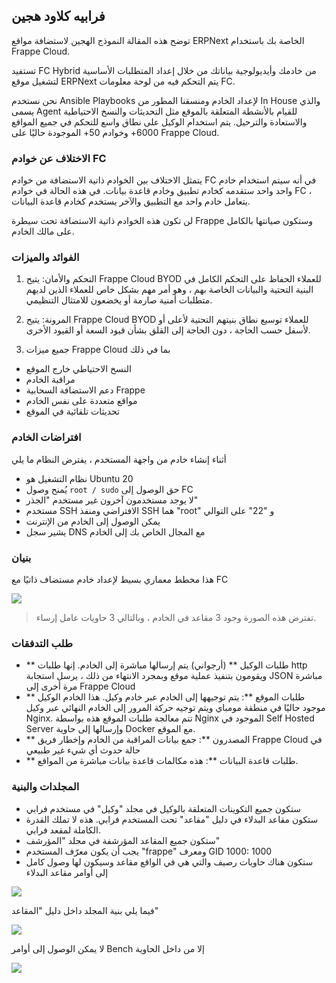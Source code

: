 ## فرابيه كلاود هجين

توضح هذه المقالة النموذج الهجين لاستضافة مواقع ERPNext الخاصة بك باستخدام Frappe Cloud.

تستفيد FC Hybrid من خادمك وأيديولوجية بياناتك من خلال إعداد المتطلبات الأساسية لتشغيل موقع ERPNext يتم التحكم فيه من لوحة معلومات FC.

نحن نستخدم Ansible Playbooks لإعداد الخادم ومنسقنا المطور من In House والذي يسمى Agent للقيام بالأنشطة المتعلقة بالموقع مثل التحديثات والنسخ الاحتياطية والاستعادة والترحيل. يتم استخدام الوكيل على نطاق واسع للتحكم في جميع المواقع 6000+ وخوادم 50+ الموجودة حاليًا على Frappe Cloud.

### الاختلاف عن خوادم FC

يتمثل الاختلاف بين الخوادم ذاتية الاستضافة من خوادم FC في أنه سيتم استخدام خادم واحد واحد ستقدمه كخادم تطبيق وخادم قاعدة بيانات. في هذه الحالة في خوادم FC ، يتعامل خادم واحد مع التطبيق والآخر يستخدم كخادم قاعدة البيانات.

لن تكون هذه الخوادم ذاتية الاستضافة تحت سيطرة Frappe وستكون صيانتها بالكامل على مالك الخادم.

### الفوائد والميزات

1. التحكم والأمان: يتيح Frappe Cloud BYOD للعملاء الحفاظ على التحكم الكامل في البنية التحتية والبيانات الخاصة بهم ، وهو أمر مهم بشكل خاص للعملاء الذين لديهم متطلبات أمنية صارمة أو يخضعون للامتثال التنظيمي.
    
2. المرونة: يتيح Frappe Cloud BYOD للعملاء توسيع نطاق بنيتهم ​​التحتية لأعلى أو لأسفل حسب الحاجة ، دون الحاجة إلى القلق بشأن قيود السعة أو القيود الأخرى.
    
3. جميع ميزات Frappe Cloud بما في ذلك
    

* النسخ الاحتياطي خارج الموقع
* مراقبة الخادم
* دعم الاستضافة السحابية Frappe
* مواقع متعددة على نفس الخادم
* تحديثات تلقائية في الموقع

### افتراضات الخادم

أثناء إنشاء خادم من واجهة المستخدم ، يفترض النظام ما يلي

* نظام التشغيل هو Ubuntu 20
* يُمنح وصول `root / sudo` حق الوصول إلى FC
* لا يوجد مستخدمون آخرون غير مستخدم "الجذر"
* مستخدم SSH الافتراضي ومنفذ SSH هما "root" و "22" على التوالي
* يمكن الوصول إلى الخادم من الإنترنت
* يشير سجل DNS مع المجال الخاص بك إلى الخادم

### بنيان

هذا مخطط معماري بسيط لإعداد خادم مستضاف ذاتيًا مع FC

![](https://frappecloud.com/files/BYOD٪20Arch.drawio.png)

> تفترض هذه الصورة وجود 3 مقاعد في الخادم ، وبالتالي 3 حاويات عامل إرساء.

### طلب التدفقات

* ** طلبات الوكيل ** (أرجواني) يتم إرسالها مباشرة إلى الخادم. إنها طلبات http ويقومون بتنفيذ عملية موقع وبمجرد الانتهاء من ذلك ، يرسل استجابة JSON مباشرة مرة أخرى إلى Frappe Cloud
* ** طلبات الموقع **: يتم توجيهها إلى الخادم عبر خادم وكيل. هذا الخادم الوكيل موجود حاليًا في منطقة مومباي ويتم توجيه حركة المرور إلى الخادم النهائي عبر وكيل Nginx. تتم معالجة طلبات الموقع هذه بواسطة Nginx الموجود في Self Hosted Server وإرسالها إلى حاوية Docker مع الموقع.
* ** المصدرون **: جمع بيانات المراقبة من الخادم وإخطار فريق Frappe Cloud في حالة حدوث أي شيء غير طبيعي
* ** طلبات قاعدة البيانات **: هذه مكالمات قاعدة بيانات مباشرة من المواقع.

### المجلدات والبنية

* ستكون جميع التكوينات المتعلقة بالوكيل في مجلد "وكيل" في مستخدم فرابي
* ستكون مقاعد البدلاء في دليل "مقاعد" تحت المستخدم فرابي. هذه لا تملك القدرة الكاملة لمقعد فرابي.
* ستكون جميع المقاعد المؤرشفة في مجلد "المؤرشف"
* يجب أن يكون معرّف المستخدم "frappe" ومعرف GID 1000: 1000
* ستكون هناك حاويات رصيف والتي هي في الواقع مقاعد وسيكون لها وصول كامل إلى أوامر مقاعد البدلاء

![](https://frappecloud.com/files/Screenshot٪202023-05-29٪20at٪202.23.57٪20PM.png)

فيما يلي بنية المجلد داخل دليل "المقاعد"

![](https://frappecloud.com/files/Screenshot٪202023-05-29٪20at٪202.25.28٪20PM.png)

لا يمكن الوصول إلى أوامر Bench إلا من داخل الحاوية

![](https://frappecloud.com/files/Screenshot٪202023-05-29٪20at٪202.27.16٪20PM.png)